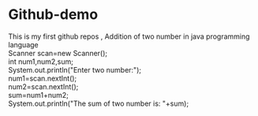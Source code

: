 # Github-demo
This is my first github repos , Addition of two number in java programming language
<br>
Scanner scan=new Scanner();
<br>
int num1,num2,sum;
<br>
System.out.println("Enter two number:");
<br>
num1=scan.nextInt();
<br>
num2=scan.nextInt();
<br>
sum=num1+num2;
<br>
System.out.println("The sum of two number is: "+sum);


